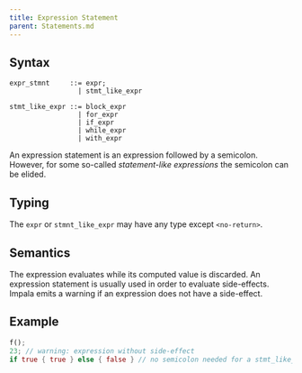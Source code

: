 ```yaml
---
title: Expression Statement
parent: Statements.md
---
```


## Syntax

```
expr_stmnt     ::= expr;
                 | stmt_like_expr

stmt_like_expr ::= block_expr
                 | for_expr
                 | if_expr
                 | while_expr
                 | with_expr
```

An expression statement is an expression followed by a semicolon.
However, for some so-called *statement-like expressions* the semicolon can be elided.

## Typing

The ```expr``` or ```stmnt_like_expr``` may have any type except ```<no-return>```.

## Semantics

The expression evaluates while its computed value is discarded.
An expression statement is usually used in order to evaluate side-effects.
Impala emits a warning if an expression does not have a side-effect.

## Example

```rust
f();
23; // warning: expression without side-effect
if true { true } else { false } // no semicolon needed for a stmt_like_expr
```
